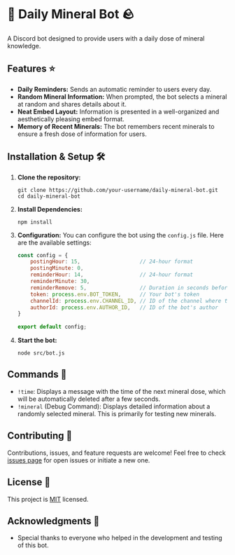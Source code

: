 # 💎 Daily Mineral Bot 🪨

A Discord bot designed to provide users with a daily dose of mineral knowledge. 

## Features ⭐️

- **Daily Reminders:** Sends an automatic reminder to users every day.
- **Random Mineral Information:** When prompted, the bot selects a mineral at random and shares details about it.
- **Neat Embed Layout:** Information is presented in a well-organized and aesthetically pleasing embed format.
- **Memory of Recent Minerals:** The bot remembers recent minerals to ensure a fresh dose of information for users.

## Installation & Setup 🛠️

1. **Clone the repository:**
    ```
    git clone https://github.com/your-username/daily-mineral-bot.git
    cd daily-mineral-bot
    ```

2. **Install Dependencies:**
    ```
    npm install
    ```

3. **Configuration:** You can configure the bot using the `config.js` file. Here are the available settings:
   ```javascript
   const config = {
       postingHour: 15,                   // 24-hour format
       postingMinute: 0,
       reminderHour: 14,                  // 24-hour format
       reminderMinute: 30,
       reminderRemove: 5,                 // Duration in seconds before the reminder is removed
       token: process.env.BOT_TOKEN,      // Your bot's token
       channelId: process.env.CHANNEL_ID, // ID of the channel where the bot should post
       authorId: process.env.AUTHOR_ID,   // ID of the bot's author
   }
        
   export default config;
   ```

4. **Start the bot:**
    ```
    node src/bot.js
    ```

## Commands 🤖

- `!time`: Displays a message with the time of the next mineral dose, which will be automatically deleted after a few seconds.
- `!mineral` (Debug Command): Displays detailed information about a randomly selected mineral. This is primarily for testing new minerals.

## Contributing 🤝

Contributions, issues, and feature requests are welcome! Feel free to check [issues page](https://github.com/Star-Owl/daily-mineral-bot/issues) for open issues or initiate a new one. 

## License 📄

This project is [MIT](https://opensource.org/licenses/MIT) licensed.

## Acknowledgments 🙏

- Special thanks to everyone who helped in the development and testing of this bot.
